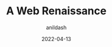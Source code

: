 ---
author: anildash
date: 2022-04-13
permalink: false
tags:
  - web
  - meta
target_url: https://anildash.com/2022/04/13/a-web-renaissance/
title: A Web Renaissance
---
